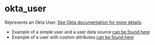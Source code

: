 # okta_user

Represents an Okta User. [See Okta documentation for more details](https://developer.okta.com/docs/api/resources/users).

* Example of a simple user and a user data source [can be found here](./datasource.tf)
* Example of a user with custom attributes [can be found here](./okta_user_custom_attributes.tf)
